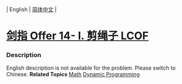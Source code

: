 | English | [简体中文](README.md) |

# [剑指 Offer 14- I. 剪绳子  LCOF](https://leetcode.cn/problems/jian-sheng-zi-lcof)
 ### Description
English description is not available for the problem. Please switch to Chinese.
**Related Topics**  [Math](https://leetcode.cn/tag/math) [Dynamic Programming](https://leetcode.cn/tag/dynamic-programming) 